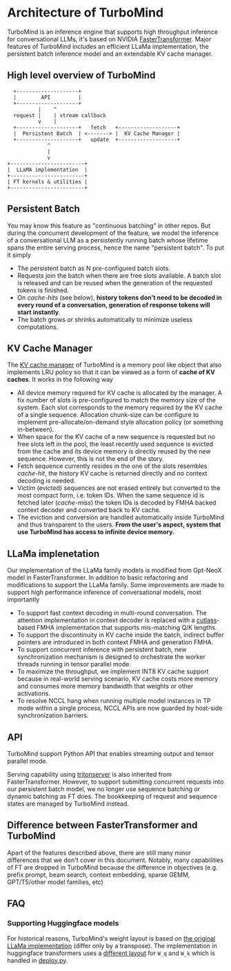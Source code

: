 # Architecture of TurboMind

TurboMind is an inference engine that supports high throughput inference for conversational LLMs, it's based on NVIDIA [FasterTransformer](https://github.com/NVIDIA/FasterTransformer). Major features of TurboMind includes an efficient LLaMa implementation, the persistent batch inference model and an extendable KV cache manager.  

## High level overview of TurboMind 

```
  +--------------------+
  |        API         |
  +--------------------+
          |    ^
  request |    | stream callback
          v    |
  +--------------------+   fetch   +-------------------+
  |  Persistent Batch  | <-------> |  KV Cache Manager |
  +--------------------+   update  +-------------------+
             ^ 
             | 
             v
+------------------------+
|  LLaMA implementation  |
+------------------------+
| FT kernels & utilities |
+------------------------+
```

## Persistent Batch 

You may know this feature as "continuous batching" in other repos. But during the concurrent development of the feature, we model the inference of a conversational LLM as a persistently running batch whose lifetime spans the entire serving process, hence the name "persistent batch". To put it simply

- The persistent batch as N pre-configured batch slots.
- Requests join the batch when there are free slots available. A batch slot is released and can be reused when the generation of the requested tokens is finished.
- On _cache-hits_ (see below), __history tokens don't need to be decoded in every round of a conversation, generation of response tokens will start instantly__.
- The batch grows or shrinks automatically to minimize useless computations.


## KV Cache Manager

The [KV cache manager](/src/turbomind/models/llama/LlamaCacheManager.h) of TurboMind is a memory pool like object that also implements LRU policy so that it can be viewed as a form of __cache of KV caches__. It works in the following way

- All device memory required for KV cache is allocated by the manager. A fix number of slots is pre-configured to match the memory size of the system. Each slot corresponds to the memory required by the KV cache of a single sequence. Allocation chunk-size can be configure to implement pre-allocate/on-demand style allocation policy (or something in-between).
- When space for the KV cache of a new sequence is requested but no free slots left in the pool, the least recently used sequence is evicted from the cache and its device memory is directly reused by the new sequence. However, this is not the end of the story.
- Fetch sequence currently resides in the one of the slots resembles _cache-hit_, the history KV cache is returned directly and no context decoding is needed.
- Victim (evicted) sequences are not erased entirely but converted to the most compact form, i.e. token IDs. When the same sequence id is fetched later (_cache-miss_) the token IDs is decoded by FMHA backed context decoder and converted back to KV cache.
- The eviction and conversion are handled automatically inside TurboMind and thus transparent to the users. __From the user's aspect, system that use TurboMind has access to infinite device memory.__

## LLaMa implenetation

Our implementation of the LLaMa family models is modified from Gpt-NeoX model in FasterTransformer. In addition to basic refactoring and modifications to support the LLaMa family. Some improvements are made to support high performance inference of conversational models, most importantly

- To support fast context decoding in multi-round conversation. The attention implementation in context decoder is replaced with a [cutlass](https://github.com/NVIDIA/cutlass)-based FMHA implementation that supports mis-matching Q/K lengths.
- To support the discontinuity in KV cache inside the batch, indirect buffer pointers are introduced in both context FMHA and generation FMHA.
- To support concurrent inference with persistent batch, new synchronization mechanism is designed to orchestrate the worker threads running in tensor parallel mode.
- To maximize the throughput, we implement INT8 KV cache support because in real-world serving scenario, KV cache costs more memory and consumes more memory bandwidth that weights or other activations.
- To resolve NCCL hang when running multiple model instances in TP mode within a single process, NCCL APIs are now guarded by host-side synchronization barriers.

## API

TurboMind support Python API that enables streaming output and tensor parallel mode. 

Serving capability using [tritonserver](https://github.com/triton-inference-server/server) is also inherited from FasterTransformer. However, to support submitting concurrent requests into our persistent batch model, we no longer use sequence batching or dynamic batching as FT does. The bookkeeping of request and sequence states are managed by TurboMind instead.

## Difference between FasterTransformer and TurboMind

Apart of the features described above, there are still many minor differences that we don't cover in this document. Notably, many capabilities of FT are dropped in TurboMind because the difference in objectives (e.g. prefix prompt, beam search, context embedding, sparse GEMM, GPT/T5/other model families, etc)

## FAQ

### Supporting Huggingface models

For historical reasons, TurboMind's weight layout is based on [the original LLaMa implementation](https://github.com/facebookresearch/llama) (differ only by a transpose). The implementation in huggingface transformers uses a [different layout](https://github.com/huggingface/transformers/blob/45025d92f815675e483f32812caa28cce3a960e7/src/transformers/models/llama/convert_llama_weights_to_hf.py#L123C76-L123C76) for `W_q` and `W_k` which is handled in [deploy.py](/lmdeploy/serve/turbomind/deploy.py#L362).

